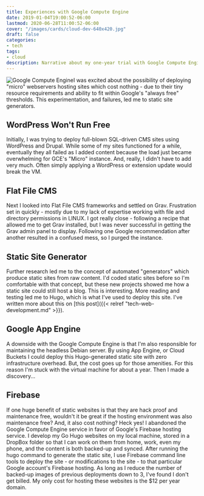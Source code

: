 ```yaml
---
title: Experiences with Google Compute Engine
date: 2019-01-04T19:00:52-06:00
lastmod: 2020-06-28T11:00:52-06:00
cover: "/images/cards/cloud-dev-640x420.jpg"
draft: false
categories:
- tech
tags:
- cloud
description: Narrative about my one-year trial with Google Compute Engine.
---
```

 ![Google Compute Engine](/images/tech/Google_Compute_Engine_logo-100px.jpg#floatright)I was excited about the possibility of deploying "micro" webservers hosting sites which cost nothing - due to their tiny resource requirements and ability to fit within Google's "always free" thresholds. This experimentation, and failures, led me to static site generators.

## WordPress Won't Run Free
Initially, I was trying to deploy full-blown SQL-driven CMS sites using WordPress and Drupal. While some of my sites functioned for a while, eventually they all failed as I added content because the load just became overwhelming for GCE's "Micro" instance. And, really, I didn't have to add very much. Often simply applying a WordPress or extension update would break the VM. 

## Flat File CMS
Next I looked into Flat File CMS frameworks and settled on Grav. Frustration set in quickly - mostly due to my lack of expertise working with file and directory permissions in LINUX. I got really close - following a recipe that allowed me to get Grav installed, but I was never successful in getting the Grav admin panel to display. Following one Google recommendation after another resulted in a confused mess, so I purged the instance. 

## Static Site Generator
Further research led me to the concept of automated "generators" which produce static sites from raw content. I'd coded static sites before so I'm comfortable with that concept, but these new projects showed me how a static site could still host a blog. This is interesting. More reading and testing led me to Hugo, which is what I've used to deploy this site. I've written more about this on [this post]({{< relref "tech-web-development.md" >}}).

## Google App Engine
A downside with the Google Compute Engine is that I'm also responsible for maintaining the headless Debian server. By using App Engine, or Cloud Buckets I could deploy this Hugo-generated static site with zero infrastructure overhead. But, the cost goes up for those amenities. For this reason I'm stuck with the virtual machine for about a year. Then I made a discovery...

## Firebase
If one huge benefit of static websites is that they are hack proof and maintenance free, wouldn't it be great if the hosting environment was also maintenance free? And, it also cost nothing? Heck yes! I abandoned the Google Compute Engine service in favor of Google's Firebase hosting service. I develop my Go Hugo websites on my local machine, stored in a DropBox folder so that I can work on them from home, work, even my phone, and the content is both backed-up and synced. After running the hugo command to generate the static site, I use Firebase command line tools to deploy the site - or modifications to the site - to that particular Google  account's Firebase hosting. As long as I reduce the number of backed-up images of previous deployments down to 3, I've found I don't get billed. My only cost for hosting these websites is the $12 per year domain.

